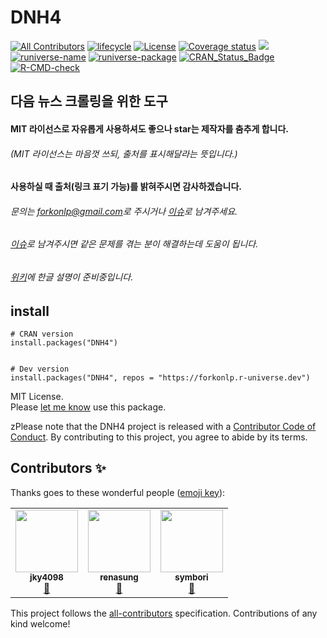 # DNH4

<!-- badges: start -->
[![All Contributors](https://img.shields.io/badge/all_contributors-3-orange.svg)](#contributors)
[![lifecycle](https://img.shields.io/badge/lifecycle-maturing-blue.svg)](https://lifecycle.r-lib.org/articles/stages.html#maturing) 
[![License](https://img.shields.io/github/license/mashape/apistatus.svg)](https://opensource.org/licenses/mit-license.php) 
[![Coverage status](https://codecov.io/gh/forkonlp/DNH4/branch/master/graph/badge.svg)](https://codecov.io/github/forkonlp/DNH4?branch=main) 
[![](https://cranlogs.r-pkg.org/badges/DNH4)](https://cran.r-project.org/package=DNH4)
[![runiverse-name](https://forkonlp.r-universe.dev/badges/:name)](https://forkonlp.r-universe.dev/)
[![runiverse-package](https://forkonlp.r-universe.dev/badges/DNH4)](https://forkonlp.r-universe.dev/ui#packages)
[![CRAN_Status_Badge](http://www.r-pkg.org/badges/version/DNH4)](https://cran.r-project.org/package=DNH4)
[![R-CMD-check](https://github.com/forkonlp/DNH4/workflows/R-CMD-check/badge.svg)](https://github.com/forkonlp/DNH4/actions)
<!-- badges: end -->

## 다음 뉴스 크롤링을 위한 도구
#### MIT 라이선스로 자유롭게 사용하셔도 좋으나 star는 제작자를 춤추게 합니다.    
###### (MIT 라이선스는 마음껏 쓰되, 출처를 표시해달라는 뜻입니다.)    
#### 사용하실 때 출처(링크 표기 가능)를 밝혀주시면 감사하겠습니다.    
###### 문의는 [forkonlp@gmail.com](mailto:mrchypark@gmail.com)로 주시거나 [이슈](https://github.com/forkonlp/DNH4/issues/new)로 남겨주세요.     
###### [이슈](https://github.com/forkonlp/DNH4/issues)로 남겨주시면 같은 문제를 겪는 분이 해결하는데 도움이 됩니다.    
###### [위키](https://github.com/forkonlp/DNH4/wiki/)에 한글 설명이 준비중입니다.    

## install

```
# CRAN version
install.packages("DNH4")


# Dev version
install.packages("DNH4", repos = "https://forkonlp.r-universe.dev")
```

MIT License.<br>
Please [let me know](mailto:forkonlp@gmail.com) use this package.

zPlease note that the DNH4 project is released with a [Contributor Code of Conduct](https://forkonlp.github.io/DNH4/CODE_OF_CONDUCT.html). By contributing to this project, you agree to abide by its terms.

## Contributors ✨

Thanks goes to these wonderful people ([emoji key](https://allcontributors.org/docs/en/emoji-key)):

<!-- ALL-CONTRIBUTORS-LIST:START - Do not remove or modify this section -->
<!-- prettier-ignore-start -->
<!-- markdownlint-disable -->
<table>
  <tr>
    <td align="center"><a href="https://github.com/jky4098"><img src="https://avatars3.githubusercontent.com/u/53418482?v=4" width="100px;" alt=""/><br /><sub><b>jky4098</b></sub></a><br /><a href="https://github.com/forkonlp/DNH4/issues?q=author%3Ajky4098" title="Bug reports">🐛</a></td>
    <td align="center"><a href="https://github.com/renasung"><img src="https://avatars1.githubusercontent.com/u/60345961?v=4" width="100px;" alt=""/><br /><sub><b>renasung</b></sub></a><br /><a href="https://github.com/forkonlp/DNH4/issues?q=author%3Arenasung" title="Bug reports">🐛</a></td>
    <td align="center"><a href="https://github.com/symbori"><img src="https://avatars2.githubusercontent.com/u/64598409?v=4" width="100px;" alt=""/><br /><sub><b>symbori</b></sub></a><br /><a href="https://github.com/forkonlp/DNH4/issues?q=author%3Asymbori" title="Bug reports">🐛</a></td>
  </tr>
</table>

<!-- markdownlint-enable -->
<!-- prettier-ignore-end -->
<!-- ALL-CONTRIBUTORS-LIST:END -->

This project follows the [all-contributors](https://github.com/all-contributors/all-contributors) specification. Contributions of any kind welcome!
